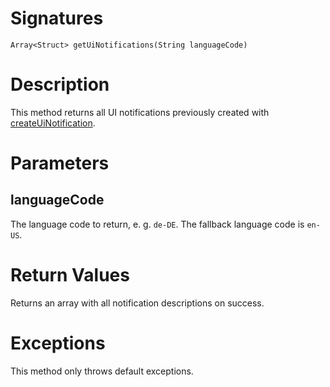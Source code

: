 <!---
{
    "category": "UI",
    "name": "getUiNotifications",
    "shortDescription": "Returns all UI notifications"
}
--->

# Signatures

```
Array<Struct> getUiNotifications(String languageCode)
```

# Description

This method returns all UI notifications previously created with [createUiNotification](#createUiNotification).

# Parameters

## languageCode

The language code to return, e. g. `de-DE`. The fallback language code is `en-US`.

# Return Values

Returns an array with all notification descriptions on success.

# Exceptions

This method only throws default exceptions.